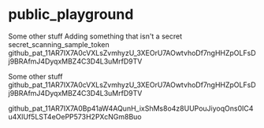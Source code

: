 # public_playground
 Some other stuff
    Adding something that isn't a secret
secret_scanning_sample_token
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


Some other stuff
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

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